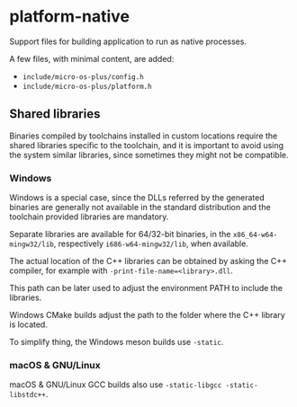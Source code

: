# platform-native

Support files for building application to run as native processes.

A few files, with minimal content, are added:

- `include/micro-os-plus/config.h`
- `include/micro-os-plus/platform.h`

## Shared libraries

Binaries compiled by toolchains installed in custom locations
require the shared libraries specific to the toolchain, and it is
important to avoid using the system similar libraries, since sometimes
they might not be compatible.

### Windows

Windows is a special case, since the DLLs referred by the generated binaries
are generally not available in the standard distribution and the toolchain
provided libraries are mandatory.

Separate libraries are available for 64/32-bit binaries, in the
`x86_64-w64-mingw32/lib`, respectively `i686-w64-mingw32/lib`,
when available.

The actual location of the C++ libraries can be obtained by asking
the C++ compiler, for example with `-print-file-name=<library>.dll`.

This path can be later used to adjust the environment PATH to include
the libraries.

Windows CMake builds adjust the path to the folder where the
C++ library is located.

To simplify thing, the Windows meson builds use `-static`.

### macOS & GNU/Linux

macOS & GNU/Linux GCC builds also use `-static-libgcc -static-libstdc++`.

